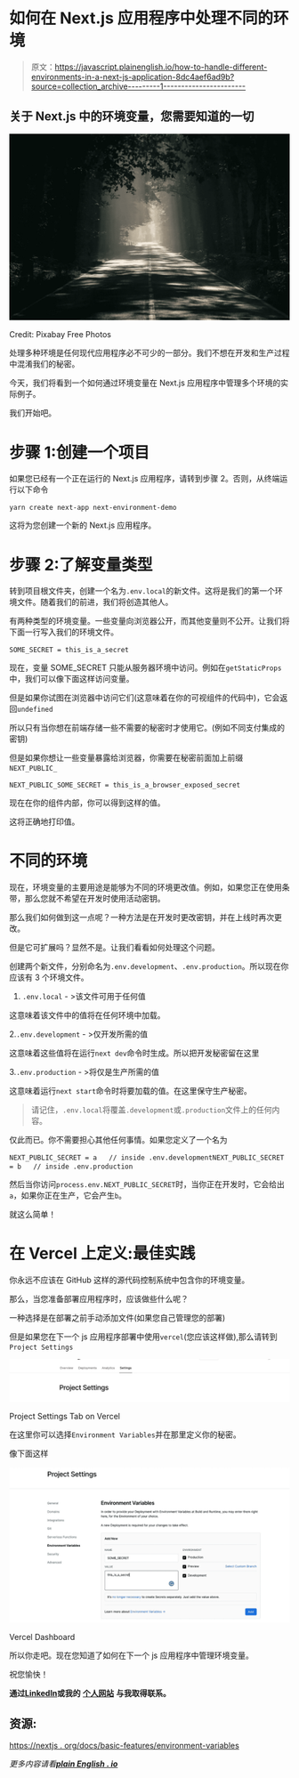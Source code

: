 # 如何在 Next.js 应用程序中处理不同的环境

> 原文：<https://javascript.plainenglish.io/how-to-handle-different-environments-in-a-next-js-application-8dc4aef6ad9b?source=collection_archive---------1----------------------->

## 关于 Next.js 中的环境变量，您需要知道的一切

![](img/3452972c87d6a22f6d3258832493be67.png)

Credit: Pixabay Free Photos

处理多种环境是任何现代应用程序必不可少的一部分。我们不想在开发和生产过程中混淆我们的秘密。

今天，我们将看到一个如何通过环境变量在 Next.js 应用程序中管理多个环境的实际例子。

我们开始吧。

# 步骤 1:创建一个项目

如果您已经有一个正在运行的 Next.js 应用程序，请转到步骤 2。否则，从终端运行以下命令

```
yarn create next-app next-environment-demo
```

这将为您创建一个新的 Next.js 应用程序。

# 步骤 2:了解变量类型

转到项目根文件夹，创建一个名为`.env.local`的新文件。这将是我们的第一个环境文件。随着我们的前进，我们将创造其他人。

有两种类型的环境变量。一些变量向浏览器公开，而其他变量则不公开。让我们将下面一行写入我们的环境文件。

```
SOME_SECRET = this_is_a_secret
```

现在，变量 SOME_SECRET 只能从服务器环境中访问。例如在`getStaticProps`中，我们可以像下面这样访问变量。

但是如果你试图在浏览器中访问它们(这意味着在你的可视组件的代码中)，它会返回`undefined`

所以只有当你想在前端存储一些不需要的秘密时才使用它。(例如不同支付集成的密钥)

但是如果你想让一些变量暴露给浏览器，你需要在秘密前面加上前缀`NEXT_PUBLIC_`

```
NEXT_PUBLIC_SOME_SECRET = this_is_a_browser_exposed_secret
```

现在在你的组件内部，你可以得到这样的值。

这将正确地打印值。

# 不同的环境

现在，环境变量的主要用途是能够为不同的环境更改值。例如，如果您正在使用条带，那么您就不希望在开发时使用活动密钥。

那么我们如何做到这一点呢？一种方法是在开发时更改密钥，并在上线时再次更改。

但是它可扩展吗？显然不是。让我们看看如何处理这个问题。

创建两个新文件，分别命名为`.env.development`、`.env.production`。所以现在你应该有 3 个环境文件。

1.  `.env.local` - >该文件可用于任何值

这意味着该文件中的值将在任何环境中加载。

2.`.env.development` - >仅开发所需的值

这意味着这些值将在运行`next dev`命令时生成。所以把开发秘密留在这里

3.`.env.production` - >将仅是生产所需的值

这意味着运行`next start`命令时将要加载的值。在这里保守生产秘密。

> 请记住，`.env.local`将覆盖`.development`或`.production`文件上的任何内容。

仅此而已。你不需要担心其他任何事情。如果您定义了一个名为

```
NEXT_PUBLIC_SECRET = a   // inside .env.developmentNEXT_PUBLIC_SECRET = b   // inside .env.production
```

然后当你访问`process.env.NEXT_PUBLIC_SECRET`时，当你正在开发时，它会给出`a`，如果你正在生产，它会产生`b`。

就这么简单！

# 在 Vercel 上定义:最佳实践

你永远不应该在 GitHub 这样的源代码控制系统中包含你的环境变量。

那么，当您准备部署应用程序时，应该做些什么呢？

一种选择是在部署之前手动添加文件(如果您自己管理您的部署)

但是如果您在下一个 js 应用程序部署中使用`vercel`(您应该这样做),那么请转到`Project Settings`

![](img/3c43613a7d00e4c6122925cfbbb959a2.png)

Project Settings Tab on Vercel

在这里你可以选择`Environment Variables`并在那里定义你的秘密。

像下面这样

![](img/60ce0c1c72abfaae12740e840fe98387.png)

Vercel Dashboard

所以你走吧。现在您知道了如何在下一个 js 应用程序中管理环境变量。

祝您愉快！

**通过**[**LinkedIn**](https://www.linkedin.com/in/56faisal/)**或我的** [**个人网站**](https://www.mohammadfaisal.dev/) **与我取得联系。**

## 资源:

[https://nextjs . org/docs/basic-features/environment-variables](https://nextjs.org/docs/basic-features/environment-variables)

*更多内容请看*[***plain English . io***](http://plainenglish.io/)
